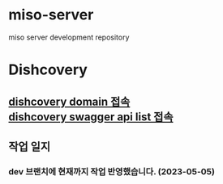 # miso-server
miso server development repository
# Dishcovery
[dishcovery domain 접속](https://dishcovery.site)  
[dishcovery swagger api list 접속](https://dishcovery.site/swagger-ui.html)  
---
## 작업 일지
### dev 브랜치에 현재까지 작업 반영했습니다. (2023-05-05)
